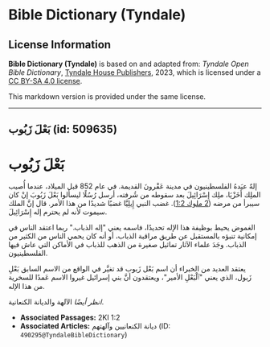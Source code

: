# Bible Dictionary (Tyndale)

## License Information

**Bible Dictionary (Tyndale)** is based on and adapted from: _Tyndale Open Bible Dictionary_, [Tyndale House Publishers](https://tyndaleopenresources.com/), 2023, which is licensed under a [CC BY-SA 4.0 license](https://creativecommons.org/licenses/by-sa/4.0/legalcode.en).

This markdown version is provided under the same license.



--------------------------------

## بَعْلَ زَبُوب (id: 509635)

بَعْلَ زَبُوب
=============

إلهٌ عبَدهُ الفلسطينيون في مدينة عَقْرونَ القديمة. في عام 852 قبل الميلاد، عندما أُصيب الملِك أَخَزْيَا، ملِك إِسْرَائِيلَ بعد سقوطه من شُرفته، أرسل رُسُلًا ليسألوا بَعْلَ زَبُوبَ إنْ كان سيبرأ من مرضه ([2 ملوك 1:2](https://ref.ly/2Kgs1:2)). غضب النبي إِيلِيَّا غضبًا شديدًا من هذا الأمر. قال إنَّ الملك سيموت لأنه لم يحترم إله إِسْرَائِيلَ.

الغموض يحيط بوظيفة هذا الإله تحديدًا، فاسمه يعني "إله الذباب." ربما اعتقد الناس في إمكانية تنبؤه بالمستقبل عن طريق مراقبة الذباب، أو أنه كان يحمي الناس من الكثير من الذباب. وجَدَ علماء الآثار تماثيل صغيرة من الذهب للذباب في الأماكن التي عاش فيها الفلسطينيون.

يعتقد العديد من الخبراء أن اسم بَعْل زَبوب قد تغيَّر في الواقع من الاسم السابق بَعْلِ زَبول، الذي يعني "ٱلْبَعْلِ الأمير"، ويعتقدون أنَّ بني إسرائيل غيروا الاسم عَمدًا للسخرية من هذا الإله.

*انظر أيضًا* الآلهة والديانة الكنعانية.

* **Associated Passages:** 2KI 1:2
* **Associated Articles:** ديانة الكنعانيين وآلهتهم (ID: `490295@TyndaleBibleDictionary`)

